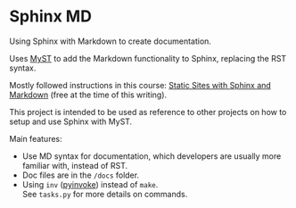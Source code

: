 # Sphinx MD
Using Sphinx with Markdown to create documentation.

Uses [MyST](https://myst-parser.readthedocs.io/en/latest/index.html) to add the Markdown functionality to Sphinx,
replacing the RST syntax.

Mostly followed instructions in this course: 
[Static Sites with Sphinx and Markdown](https://training.talkpython.fm/courses/details/static-sites-with-sphinx-and-markdown)
(free at the time of this writing).

This project is intended to be used as reference to other projects on how to setup and use Sphinx with MyST.

Main features:

* Use MD syntax for documentation, which developers are usually more familiar with, instead of RST.
* Doc files are in the `/docs` folder.
* Using `inv` ([pyinvoke](https://www.pyinvoke.org/)) instead of `make`.<br>
  See `tasks.py` for more details on commands.
